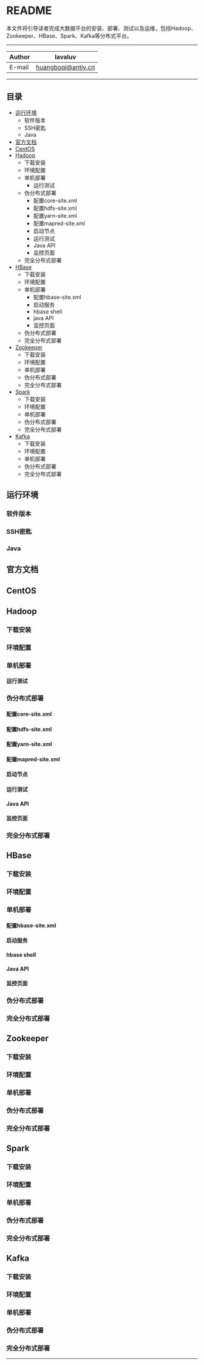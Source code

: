 README
===========================
本文件将引导读者完成大数据平台的安装、部署、测试以及运维，包括Hadoop、Zookeeper、HBase、Spark、Kafka等分布式平台。

****
	
|Author|lavaluv|
|---|---
|E-mail|huangboqi@antiy.cn


****
## 目录
* [运行环境](#运行环境)
	* 软件版本
	* SSH密匙
	* Java
* [官方文档](#官方文档)
* [CentOS](#CentOS)
* [Hadoop](#Hadoop)
    * 下载安装
    * 环境配置
    * 单机部署
    	* 运行测试
    * 伪分布式部署
    	* 配置core-site.xml
    	* 配置hdfs-site.xml
    	* 配置yarn-site.xml
    	* 配置mapred-site.xml
    	* 启动节点
    	* 运行测试
    	* Java API
    	* 监控页面
    * 完全分布式部署
* [HBase](#HBase)
	* 下载安装
	* 环境配置
    * 单机部署
    	* 配置hbase-site.xml
    	* 启动服务
    	* hbase shell
    	* java API
    	* 监控页面
    * 伪分布式部署
    * 完全分布式部署
* [Zookeeper](#Zookeeper) 
	* 下载安装
	* 环境配置
    * 单机部署
    * 伪分布式部署
    * 完全分布式部署
* [Spark](#Spark)
	* 下载安装
	* 环境配置
    * 单机部署
    * 伪分布式部署
    * 完全分布式部署
* [Kafka](#Kafka)
	* 下载安装
	* 环境配置
    * 单机部署
    * 伪分布式部署
    * 完全分布式部署

运行环境
-----------

### 软件版本

### SSH密匙

### Java 



官方文档
------



CentOS
------


Hadoop
------

### 下载安装

### 环境配置

### 单机部署
#### 运行测试

### 伪分布式部署
#### 配置core-site.xml
#### 配置hdfs-site.xml
#### 配置yarn-site.xml
#### 配置mapred-site.xml
#### 启动节点
#### 运行测试
#### Java API
#### 监控页面

### 完全分布式部署

HBase
------

### 下载安装

### 环境配置

### 单机部署
#### 配置hbase-site.xml
#### 启动服务
#### hbase shell
#### Java API
#### 监控页面

### 伪分布式部署

### 完全分布式部署

Zookeeper
------

### 下载安装

### 环境配置

### 单机部署

### 伪分布式部署

### 完全分布式部署

Spark
------

### 下载安装

### 环境配置

### 单机部署

### 伪分布式部署

### 完全分布式部署

Kafka
------

### 下载安装

### 环境配置

### 单机部署

### 伪分布式部署

### 完全分布式部署

--------------------------------
